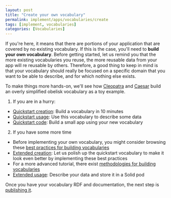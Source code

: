 ```yaml
---
layout: post
title: "Create your own vocabulary"
permalink: implement/apps/vocabularies/create
tags: [implement, vocabularies]
categories: [Vocabularies]
---
```


If you're here, it means that there are portions of your application that are covered by no existing vocabulary. If this is the case, you'll need to __build your own vocabulary__. Before getting started, let us remind you that the more existing vocabularies you reuse, the more reusable data from your app will re reusable by others. Therefore, a good thing to keep in mind is that your vocabulary should really be focused on a specific domain that you want to be able to describe, and for which nothing else exists.

To make things more hands-on, we'll see how [Cleopatra](https://cleopatra.solid.community/profile/card#me) and [Caesar](https://jcaesar.solid.community/profile/card#me) build an overly simplified obelisk vocabulary as a toy example.

1. If you are in a hurry:
- [Quickstart creation](/implement/apps/vocabularies/create/quickstart): Build a vocabulary in 10 minutes
- [Quickstart usage](/implement/apps/vocabularies/use/quickstart): Use this vocabulary to describe some data
- [Quickstart code](/implement/apps/vocabularies/code/quickstart): Build a small app using your new vocabulary

2. If you have some more time
- Before implementing your own vocabulary, you might consider browsing these [best practices for building vocabularies](/implement/apps/vocabularies/create/best-practices)
- [Extended creation](/implement/apps/vocabularies/create/extended): Let us polish up the quickstart vocabulary to make it look even better by implementing these best practices
- For a more advanced tutorial, there exist [methodologies for building vocabularies](/implement/apps/vocabularies/create/methodology)
- [Extended usage](/implement/apps/vocabularies/use/extended): Describe your data and store it in a Solid pod

Once you have your vocabulary RDF and documentation, the next step is [publishing it](/implement/apps/vocabularies/publish).
